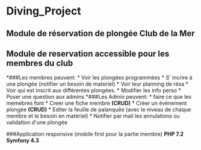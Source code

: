 # Diving_Project
## Module de réservation de plongée Club de la Mer

## Module de reservation accessible pour les membres du club
  *###Les membres peuvent: * Voir les plongées programmées
                        * S' incrire à une plongée (notifier un besoin de materiel)
                        * Voir leur planning de résa
                        * Voir qui est inscrit aux différentes plongées.
                        * Modifier les info perso
                        * Poser une question aux admins
  *###Les Admin peuvent:   * faire ce que les memebres font
                        * Creer une fiche membre **(CRUD)**
                        * Créer un événement plongée **(CRUD)**
                        * Editer la feuille de palanquée (avec le niveau de chaque membre et le besoin en matériel)
                        * Notifier par mail les annulations ou validation d'une plongée


###Application responsive (mobile first pour la partie membre) **PHP 7.2 Symfony 4.3**
